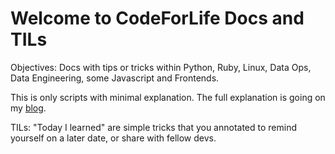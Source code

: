 # Welcome to CodeForLife Docs and TILs

Objectives: Docs with tips or tricks within Python, Ruby, Linux, Data Ops, Data Engineering, some Javascript and Frontends.

This is only scripts with minimal explanation. The full explanation is going on my [blog](//codeforlife.club).


TILs: "Today I learned" are simple tricks that you annotated to remind yourself on a later date, or share with fellow devs. 